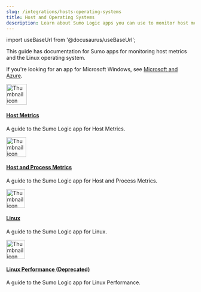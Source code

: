 ```yaml
---
slug: /integrations/hosts-operating-systems
title: Host and Operating Systems
description: Learn about Sumo Logic apps you can use to monitor host metrics and the Linux operating system.
---
```


import useBaseUrl from '@docusaurus/useBaseUrl';

This guide has documentation for Sumo apps for monitoring host metrics and the Linux operating system.  

If you're looking for an app for Microsoft Windows, see [Microsoft and Azure](/docs/integrations/microsoft-azure).

<div className="box-wrapper">
<div className="box smallbox card">
  <div className="container">
  <img src={useBaseUrl('img/integrations/hosts-operating-systems/HostMetrics.png')} alt="Thumbnail icon" width="55"/>
  <h4><a href={useBaseUrl('/docs/integrations/hosts-operating-systems/host-metrics')}>Host Metrics</a></h4>
  <p>A guide to the Sumo Logic app for Host Metrics.</p>
  </div>
</div>
<div className="box smallbox card">
  <div className="container">
  <img src={useBaseUrl('img/integrations/hosts-operating-systems/hostAndProcessMetrics.png')} alt="Thumbnail icon" width="53"/>
  <h4><a href={useBaseUrl('/docs/integrations/hosts-operating-systems/host-process-metrics')}>Host and Process Metrics</a></h4>
  <p>A guide to the Sumo Logic app for Host and Process Metrics.</p>
  </div>
</div>
<div className="box smallbox card">
  <div className="container">
  <img src={useBaseUrl('img/integrations/hosts-operating-systems/linux-transparent.png')} alt="Thumbnail icon" width="50"/>
  <h4><a href={useBaseUrl('/docs/integrations/hosts-operating-systems/linux')}>Linux</a></h4>
  <p>A guide to the Sumo Logic app for Linux.</p>
  </div>
</div>
<div className="box smallbox card">
  <div className="container">
  <img src={useBaseUrl('img/integrations/hosts-operating-systems/linux-transparent.png')} alt="Thumbnail icon" width="50"/>
  <h4><a href={useBaseUrl('/docs/integrations/hosts-operating-systems/linux-performance')}>Linux Performance (Deprecated)</a></h4>
  <p>A guide to the Sumo Logic app for Linux Performance.</p>
  </div>
</div>
  </div>
